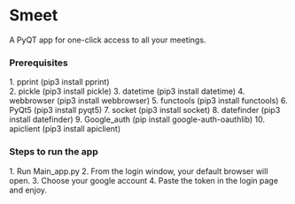 # Smeet
A PyQT app for one-click access to all your meetings. 

<H3>Prerequisites</H3>
1. pprint (pip3 install pprint)<br/>
2. pickle (pip3 install pickle)
3. datetime (pip3 install datetime)
4. webbrowser (pip3 install webbrowser)
5. functools (pip3 install functools)
6. PyQt5 (pip3 install pyqt5)
7. socket (pip3 install socket)
8. datefinder (pip3 install datefinder)
9. Google_auth (pip install google-auth-oauthlib)
10. apiclient (pip3 install apiclient)

<H3>Steps to run the app</H3>
1. Run Main_app.py 
2. From the login window, your default browser will open.
3. Choose your google account
4. Paste the token in the login page and enjoy.

